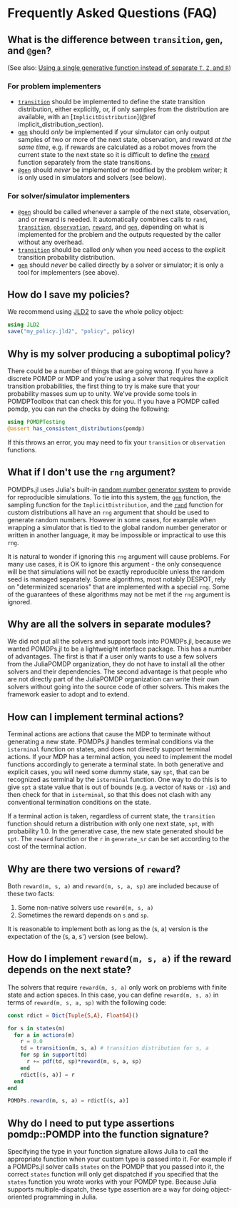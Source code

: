 # Frequently Asked Questions (FAQ)

## What is the difference between `transition`, `gen`, and `@gen`?

(See also: [Using a single generative function instead of separate ``T``, ``Z``, and ``R``](@ref))

### For problem implementers

- [`transition`](@ref) should be implemented to define the state transition distribution, either explicitly, or, if only samples from the distribution are available, with an [`ImplicitDistribution`](@ref implicit_distribution_section).
- [`gen`](@ref) should *only* be implemented if your simulator can only output samples of two or more of the next state, observation, and reward *at the same time*, e.g. if rewards are calculated as a robot moves from the current state to the next state so it is difficult to define the [`reward`](@ref) function separately from the state transitions.
- [`@gen`](@ref) should *never* be implemented or modified by the problem writer; it is only used in simulators and solvers (see below).

### For solver/simulator implementers

- [`@gen`](@ref) should be called whenever a sample of the next state, observation, and or reward is needed. It automatically combines calls to `rand`, [`transition`](@ref), [`observation`](@ref), [`reward`](@ref), and [`gen`](@ref), depending on what is implemented for the problem and the outputs requested by the caller without any overhead.
- [`transition`](@ref) should be called *only* when you need access to the explicit transition probability distribution.
- [`gen`](@ref) should *never* be called directly by a solver or simulator; it is only a tool for implementers (see above).

## How do I save my policies?

We recommend using [JLD2](https://github.com/JuliaIO/JLD2.jl) to save the whole policy object:

```julia
using JLD2
save("my_policy.jld2", "policy", policy)
```
## Why is my solver producing a suboptimal policy?

There could be a number of things that are going wrong. If you have a discrete POMDP or MDP and you're using a solver that requires the explicit transition probabilities, the first thing to try is make sure that your probability masses sum up to unity. 
We've provide some tools in POMDPToolbox that can check this for you.
If you have a POMDP called pomdp, you can run the checks by doing the following:

```julia
using POMDPTesting
@assert has_consistent_distributions(pomdp)
```

If this throws an error, you may need to fix your `transition` or `observation` functions. 

## What if I don't use the `rng` argument?

POMDPs.jl uses Julia's built-in [random number generator system](https://docs.julialang.org/en/v1/stdlib/Random/) to provide for reproducible simulations. To tie into this system, the [`gen`](@ref) function, the sampling function for the `ImplicitDistribution`, and the [`rand`](@ref) function for custom distributions all have an `rng` argument that should be used to generate random numbers. However in some cases, for example when wrapping a simulator that is tied to the global random number generator or written in another language, it may be impossible or impractical to use this `rng`.

It is natural to wonder if ignoring this `rng` argument will cause problems. For many use cases, it is OK to ignore this argument - the only consequence will be that simulations will not be exactly reproducible unless the random seed is managed separately. Some algorithms, most notably DESPOT, rely on "determinized scenarios" that are implemented with a special `rng`. Some of the guarantees of these algorithms may not be met if the `rng` argument is ignored.

## Why are all the solvers in separate modules?

We did not put all the solvers and support tools into POMDPs.jl, because we wanted POMDPs.jl to be a lightweight
interface package.
This has a number of advantages. The first is that if a user only wants to use a few solvers from the
JuliaPOMDP organization, they do not have to install all the other solvers and their dependencies.
The second advantage is that people who are not directly part of the JuliaPOMDP organization can write their own solvers
without going into the source code of other solvers. This makes the framework easier to adopt and to extend.

## How can I implement terminal actions?

Terminal actions are actions that cause the MDP to terminate without generating a new state. POMDPs.jl handles terminal conditions via the `isterminal` function on states, and does not directly support terminal actions. If your MDP has a terminal action, you need to implement the model functions accordingly to generate a terminal state. In both generative and explicit cases, you will need some dummy state, say `spt`, that can be recognized as terminal by the `isterminal` function. One way to do this is to give `spt` a state value that is out of bounds (e.g. a vector of `NaN`s or `-1`s) and then check for that in `isterminal`, so that this does not clash with any conventional termination conditions on the state.

If a terminal action is taken, regardless of current state, the `transition` function should return a distribution with only one next state, `spt`, with probability 1.0. In the generative case, the new state generated should be `spt`. The `reward` function or the `r` in `generate_sr` can be set according to the cost of the terminal action.

## Why are there two versions of `reward`?

Both `reward(m, s, a)` and `reward(m, s, a, sp)` are included because of these two facts:

1) Some non-native solvers use `reward(m, s, a)`
2) Sometimes the reward depends on `s` and `sp`.

It is reasonable to implement both as long as the (s, a) version is the expectation of the (s, a, s') version (see below).

## How do I implement `reward(m, s, a)` if the reward depends on the next state?

The solvers that require `reward(m, s, a)` only work on problems with finite state and action spaces. In this case, you can define `reward(m, s, a)` in terms of `reward(m, s, a, sp)` with the following code:

```julia
const rdict = Dict{Tuple{S,A}, Float64}()

for s in states(m)
  for a in actions(m)
    r = 0.0
    td = transition(m, s, a) # transition distribution for s, a
    for sp in support(td)
      r += pdf(td, sp)*reward(m, s, a, sp)
    end
    rdict[(s, a)] = r
  end
end

POMDPs.reward(m, s, a) = rdict[(s, a)]
```

## Why do I need to put type assertions pomdp::POMDP into the function signature?

Specifying the type in your function signature allows Julia to call the appropriate function when your custom type is
passed into it.
For example if a POMDPs.jl solver calls `states` on the POMDP that you passed into it, the correct `states` function
will only get dispatched if you specified that the `states` function you wrote works with your POMDP type. Because Julia
supports multiple-dispatch, these type assertion are a way for doing object-oriented programming in Julia.


